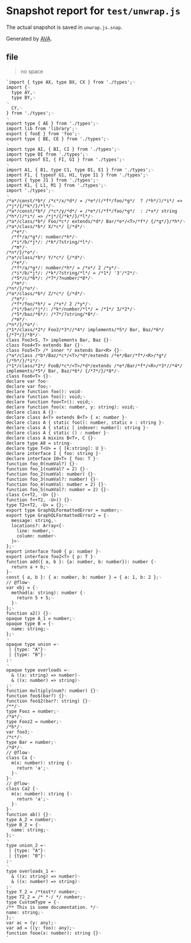 # Snapshot report for `test/unwrap.js`

The actual snapshot is saved in `unwrap.js.snap`.

Generated by [AVA](https://avajs.dev).

## file

> no space

    `import { type AX, type BX, CX } from './types';␊
    import {␊
      type AY,␊
      type BY,␊
    ␊
      CY,␊
    } from './types';␊
    ␊
    export type { AE } from './types';␊
    import lib from 'library';␊
    export { fooE } from 'foo';␊
    export type { BE, CE } from './types';␊
    ␊
    import type AI, { BI, CI } from './types';␊
    import type DI from './types';␊
    import typeof EI, { FI, GI } from './types';␊
    ␊
    import A1, { B1, type C1, type D1, E1 } from './types';␊
    import F1, { typeof G1, H1, type I1 } from './types';␊
    import { type J1 } from './types';␊
    import K1, { L1, M1 } from './types';␊
    import './types';␊
    ␊
    /*a*/const/*b*/ /*c*/x/*d*/ = /*e*/(/*f*/foo/*g*/  ? /*h*/)/*i*/ => /*j*/{/*k*/}/*l*/␊
    /*a*/const/*b*/ /*c*/y/*d*/ = /*e*/(/*f*/foo/*g*/  : /*x*/ string /*h*/)/*i*/ => /*j*/{/*k*/}/*l*/␊
    /*a*/class/*b*/ Foo/*c*/ extends/*d*/ Bar/*e*/<T>/*f*/ {/*g*/}/*h*/␊
    /*a*/class/*b*/ X/*c*/ {/*d*/␊
      /*e*/␊
      /*f*/a/*g*/: number/*h*/␊
      /*i*/b/*j*/: /*k*/?string/*l*/␊
      /*m*/␊
    /*n*/}/*o*/␊
    /*a*/class/*b*/ Y/*c*/ {/*d*/␊
      /*e*/␊
      /*f*/a/*g*/: number/*h*/ = /*x*/ 2 /*y*/␊
      /*i*/b/*j*/: /*k*/?string/*l*/ = /*1*/ '3'/*2*/␊
      /*5*/c/*6*/: /*7*/?number/*8*/␊
      /*m*/␊
    /*n*/}/*o*/␊
    /*a*/class/*b*/ Z/*c*/ {/*d*/␊
      /*e*/␊
      /*f*/foo/*h*/ = /*x*/ 2 /*y*/␊
      /*i*/bar/*j*/: /*k*/number/*l*/ = /*1*/ 3/*2*/␊
      /*5*/baz/*6*/: /*7*/?string/*8*/␊
      /*m*/␊
    /*n*/}/*o*/␊
    /*1*/class/*2*/ Foo2/*3*//*4*/ implements/*5*/ Bar, Baz/*6*/ {/*7*/}/*8*/␊
    class Foo3<S, T> implements Bar, Baz {}␊
    class Foo4<T> extends Bar {}␊
    class Foo5<T> /* inner */ extends Bar<R> {}␊
    /*a*/class /*b*/Baz/*c*/<T>/*d*/extends /*e*/Bar/*f*/<R>/*g*/ {/*h*/}/*i*/␊
    /*1*/class/*2*/ FooB/*c*/<T>/*d*/extends /*e*/Bar/*f*/<R>/*3*//*4*/ implements/*5*/ Bar, Baz/*6*/ {/*7*/}/*8*/␊
    class Foo6<T> {}␊
    declare var foo␊
    declare var foo;␊
    declare function foo(): void␊
    declare function foo(): void;␊
    declare function foo<T>(): void;␊
    declare function foo(x: number, y: string): void;␊
    declare class A {}␊
    declare class A<T> extends B<T> { x: number }␊
    declare class A { static foo(): number, static x : string }␊
    declare class A { static [ indexer: number]: string }␊
    declare class A { static () : number }␊
    declare class A mixins B<T>, C {}␊
    declare type A0 = string␊
    declare type T<U> = { [k:string]: U }␊
    declare interface I { foo: string }␊
    declare interface I0<T> { foo: T }␊
    function foo_0(numVal?) {}␊
    function foo_1(numVal? = 2) {}␊
    function foo_2(numVal: number) {}␊
    function foo_3(numVal?: number) {}␊
    function foo_4(numVal: number = 2) {}␊
    function foo_5(numVal?: number = 2) {}␊
    class C<+T2, -U> {}␊
    function f<+T2, -U>() {}␊
    type T2<+T2, -U> = {};␊
    export type GraphQLFormattedError = number;␊
    export type GraphQLFormattedError2 = {␊
      message: string,␊
      locations?: Array<{␊
        line: number,␊
        column: number␊
      }>␊
    };␊
    export interface foo0 { p: number }␊
    export interface foo2<T> { p: T }␊
    function add({ a, b }: {a: number, b: number}): number {␊
      return a + b;␊
    }␊
    const { a, b }: { a: number, b: number } = { a: 1, b: 2 };␊
    // @flow␊
    var obj = {␊
      method(a: string): number {␊
        return 5 + 5;␊
      }␊
    };␊
    function a2() {}␊
    opaque type A_1 = number;␊
    opaque type B = {␊
      name: string;␊
    };␊
    ␊
    opaque type union =␊
     | {type: "A"}␊
     | {type: "B"}␊
    ;␊
    ␊
    opaque type overloads =␊
      & ((x: string) => number)␊
      & ((x: number) => string)␊
    ;␊
    function multiply(num?: number) {}␊
    function foo$(bar?) {}␊
    function foo$2(bar?: string) {}␊
    /**/␊
    type Fooz = number;␊
    /*a*/␊
    type Fooz2 = number;␊
    /*b*/␊
    var foo3;␊
    /*c*/␊
    type Bar = number;␊
    /*d*/␊
    // @flow␊
    class Ca {␊
      m(x: number): string {␊
        return 'a';␊
      }␊
    }␊
    // @flow␊
    class Ca2 {␊
      m(x: number): string {␊
        return 'a';␊
      }␊
    }␊
    function ab() {}␊
    type A_2 = number;␊
    type B_2 = {␊
      name: string;␊
    };␊
    ␊
    type union_2 =␊
     | {type: "A"}␊
     | {type: "B"}␊
    ;␊
    ␊
    type overloads_1 =␊
      & ((x: string) => number)␊
      & ((x: number) => string)␊
    ;␊
    type T_2 = /*test*/ number;␊
    type T2_2 = /* *-/ */ number;␊
    type CustomType = {␊
    /** This is some documentation. */␊
    name: string;␊
    };␊
    var ac = (y: any);␊
    var ad = ((y: foo): any);␊
    function fooe(x: number): string {}␊
    `
